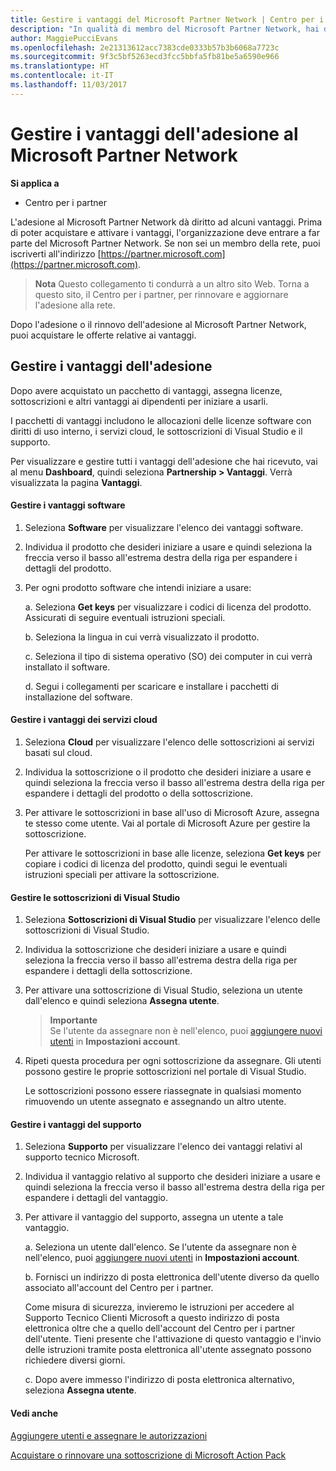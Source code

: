 ```yaml
---
title: Gestire i vantaggi del Microsoft Partner Network | Centro per i partner
description: "In qualità di membro del Microsoft Partner Network, hai diritto ad alcuni vantaggi. Illustra come attivare e gestire i vantaggi dell'adesione nel Centro per i partner."
author: MaggiePucciEvans
ms.openlocfilehash: 2e21313612acc7383cde0333b57b3b6068a7723c
ms.sourcegitcommit: 9f3c5bf5263ecd3fcc5bbfa5fb81be5a6590e966
ms.translationtype: HT
ms.contentlocale: it-IT
ms.lasthandoff: 11/03/2017
---
```

# <a name="manage-your-microsoft-partner-network-membership-benefits"></a>Gestire i vantaggi dell'adesione al Microsoft Partner Network

**Si applica a**

-  Centro per i partner

L'adesione al Microsoft Partner Network dà diritto ad alcuni vantaggi. Prima di poter acquistare e attivare i vantaggi, l'organizzazione deve entrare a far parte del Microsoft Partner Network. Se non sei un membro della rete, puoi iscriverti all'indirizzo [https://partner.microsoft.com](https://partner.microsoft.com).

>**Nota** Questo collegamento ti condurrà a un altro sito Web. Torna a questo sito, il Centro per i partner, per rinnovare e aggiornare l'adesione alla rete.

Dopo l'adesione o il rinnovo dell'adesione al Microsoft Partner Network, puoi acquistare le offerte relative ai vantaggi.


## <a name="manage-your-membership-benefits"></a>Gestire i vantaggi dell'adesione

Dopo avere acquistato un pacchetto di vantaggi, assegna licenze, sottoscrizioni e altri vantaggi ai dipendenti per iniziare a usarli. 

I pacchetti di vantaggi includono le allocazioni delle licenze software con diritti di uso interno, i servizi cloud, le sottoscrizioni di Visual Studio e il supporto. 

Per visualizzare e gestire tutti i vantaggi dell'adesione che hai ricevuto, vai al menu **Dashboard**, quindi seleziona **Partnership > Vantaggi**. Verrà visualizzata la pagina **Vantaggi**. 

#### <a name="manage-software-benefits"></a>Gestire i vantaggi software

1.  Seleziona **Software** per visualizzare l'elenco dei vantaggi software. 

2.  Individua il prodotto che desideri iniziare a usare e quindi seleziona la freccia verso il basso all'estrema destra della riga per espandere i dettagli del prodotto. 

3. Per ogni prodotto software che intendi iniziare a usare:

    a. Seleziona **Get keys** per visualizzare i codici di licenza del prodotto. Assicurati di seguire eventuali istruzioni speciali.

    b. Seleziona la lingua in cui verrà visualizzato il prodotto.

    c. Seleziona il tipo di sistema operativo (SO) dei computer in cui verrà installato il software.

    d. Segui i collegamenti per scaricare e installare i pacchetti di installazione del software.


#### <a name="manage-cloud-services-benefits"></a>Gestire i vantaggi dei servizi cloud

1. Seleziona **Cloud** per visualizzare l'elenco delle sottoscrizioni ai servizi basati sul cloud.

2. Individua la sottoscrizione o il prodotto che desideri iniziare a usare e quindi seleziona la freccia verso il basso all'estrema destra della riga per espandere i dettagli del prodotto o della sottoscrizione. 

3. Per attivare le sottoscrizioni in base all'uso di Microsoft Azure, assegna te stesso come utente. Vai al portale di Microsoft Azure per gestire la sottoscrizione.

    Per attivare le sottoscrizioni in base alle licenze, seleziona **Get keys** per copiare i codici di licenza del prodotto, quindi segui le eventuali istruzioni speciali per attivare la sottoscrizione.  


#### <a name="manage-visual-studio-subscriptions"></a>Gestire le sottoscrizioni di Visual Studio

1. Seleziona **Sottoscrizioni di Visual Studio** per visualizzare l'elenco delle sottoscrizioni di Visual Studio. 

2. Individua la sottoscrizione che desideri iniziare a usare e quindi seleziona la freccia verso il basso all'estrema destra della riga per espandere i dettagli della sottoscrizione. 

3. Per attivare una sottoscrizione di Visual Studio, seleziona un utente dall'elenco e quindi seleziona **Assegna utente**. 

    >**Importante**<br>
Se l'utente da assegnare non è nell'elenco, puoi [aggiungere nuovi utenti](create-user-accounts-and-set-permissions.md) in **Impostazioni account**.

3. Ripeti questa procedura per ogni sottoscrizione da assegnare. Gli utenti possono gestire le proprie sottoscrizioni nel portale di Visual Studio. 

    Le sottoscrizioni possono essere riassegnate in qualsiasi momento rimuovendo un utente assegnato e assegnando un altro utente. 


#### <a name="manage-support-benefits"></a>Gestire i vantaggi del supporto

1. Seleziona **Supporto** per visualizzare l'elenco dei vantaggi relativi al supporto tecnico Microsoft. 

2. Individua il vantaggio relativo al supporto che desideri iniziare a usare e quindi seleziona la freccia verso il basso all'estrema destra della riga per espandere i dettagli del vantaggio. 

3. Per attivare il vantaggio del supporto, assegna un utente a tale vantaggio. 
   
    a.  Seleziona un utente dall'elenco. Se l'utente da assegnare non è nell'elenco, puoi [aggiungere nuovi utenti](create-user-accounts-and-set-permissions.md) in **Impostazioni account**.

    b.  Fornisci un indirizzo di posta elettronica dell'utente diverso da quello associato all'account del Centro per i partner. 
    
    Come misura di sicurezza, invieremo le istruzioni per accedere al Supporto Tecnico Clienti Microsoft a questo indirizzo di posta elettronica oltre che a quello dell'account del Centro per i partner dell'utente. Tieni presente che l'attivazione di questo vantaggio e l'invio delle istruzioni tramite posta elettronica all'utente assegnato possono richiedere diversi giorni.    
    
    c.  Dopo avere immesso l'indirizzo di posta elettronica alternativo, seleziona **Assegna utente**. 


#### <a name="see-also"></a>Vedi anche

[Aggiungere utenti e assegnare le autorizzazioni](create-user-accounts-and-set-permissions.md)

[Acquistare o rinnovare una sottoscrizione di Microsoft Action Pack](mpn-get-action-pack.md)


